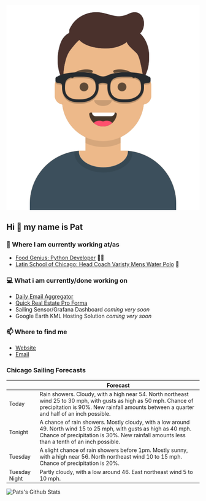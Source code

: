 [![Social banner for p-j-falconer](https://raw.githubusercontent.com/P-J-FALCONER/P-J-FALCONER/master/assets/avataaars.svg)](https://patfalconer.com/)
## Hi :wave: my name is Pat

### 💼 Where I am currently working at/as
- [Food Genius: Python Developer](https://getfoodgenius.com/) 🍔🐍
- [Latin School of Chicago: Head Coach Varisty Mens Water Polo](https://www.latinschool.org/) 🤽


### 💻 What i am currently/done working on
 - [Daily Email Aggregator](https://github.com/P-J-FALCONER/dott_daily_mail)
 - [Quick Real Estate Pro Forma](https://github.com/P-J-FALCONER/henry)
 - Sailing Sensor/Grafana Dashboard *coming very soon*
 - Google Earth KML Hosting Solution *coming very soon*

### 📫 Where to find me
 - [Website](https://patfalconer.com/)
 - [Email](mailto:patrick.j.falconer@gmail.com)


### Chicago Sailing Forecasts
|   | Forecast  |
|---|---|
| Today | Rain showers. Cloudy, with a high near 54. North northeast wind 25 to 30 mph, with gusts as high as 50 mph. Chance of precipitation is 90%. New rainfall amounts between a quarter and half of an inch possible. |
| Tonight | A chance of rain showers. Mostly cloudy, with a low around 49. North wind 15 to 25 mph, with gusts as high as 40 mph. Chance of precipitation is 30%. New rainfall amounts less than a tenth of an inch possible. |
| Tuesday | A slight chance of rain showers before 1pm. Mostly sunny, with a high near 56. North northeast wind 10 to 15 mph. Chance of precipitation is 20%. |
| Tuesday Night | Partly cloudy, with a low around 46. East northeast wind 5 to 10 mph. |

![Pats's Github Stats](https://github-readme-stats.vercel.app/api?username=p-j-falconer&show_icons=true&theme=radical)
